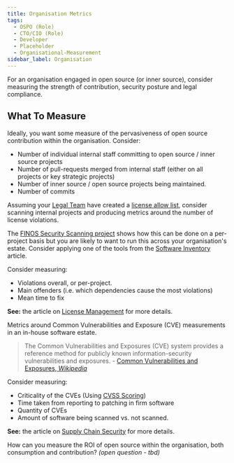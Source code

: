 ```yaml
---
title: Organisation Metrics
tags: 
  - OSPO (Role)
  - CTO/CIO (Role)
  - Developer
  - Placeholder
  - Organisational-Measurement
sidebar_label: Organisation
---
```


For an organisation engaged in open source (or inner source), consider measuring the strength of contribution, security posture and legal compliance.

## What To Measure

<BoxOut title="Committer Strength" image="/img/bok/metric.png">

Ideally, you want some measure of the pervasiveness of open source contribution within the organisation.  Consider:

- Number of individual internal staff committing to open source / inner source projects
- Number of pull-requests merged from internal staff (either on all projects or key strategic projects)
- Number of inner source / open source projects being maintained.
- Number of commits

</BoxOut>

<BoxOut title="License Compliance" image="/img/bok/metric.png">

Assuming your [Legal Team](../Roles/Legal) have created a [license allow list](License-Management), consider scanning internal projects and producing metrics around the number of license violations. 

The [FINOS Security Scanning project](https://github.com/finos/security-scanning) shows how this can be done on a per-project basis but you are likely to want to run this across your organisation's estate.    Consider applying one of the tools from the [Software Inventory](Software-Inventory) article.

Consider measuring:

- Violations overall, or per-project.
- Main offenders (i.e. which dependencies cause the most violations)
- Mean time to fix

**See:** the article on [License Management](../Activities/Level-2/License-Management) for more details.


</BoxOut>


<BoxOut title="Vulnerability Exposure" image="/img/bok/metric.png">

Metrics around Common Vulnerabilities and Exposure (CVE) measurements in an in-house software estate.

> The Common Vulnerabilities and Exposures (CVE) system provides a reference method for publicly known information-security vulnerabilities and exposures. - [Common Vulnerabilities and Exposures, _Wikipedia_](https://en.wikipedia.org/wiki/Common_Vulnerabilities_and_Exposures)

Consider measuring: 

- Criticality of the CVEs (Using [CVSS Scoring](https://en.wikipedia.org/wiki/Common_Vulnerability_Scoring_System))
- Time taken from reporting to patching in firm software
- Quantity of CVEs
- Amount of software being scanned vs. not scanned.

**See:** the article on [Supply Chain Security](../Activities/Level-2/Supply-Chain-Security) for more details.

</BoxOut>

<BoxOut title="Return On Investment (ROI)" image="/img/bok/metric.png">

How can you measure the ROI of open source within the organisation, both consumption and contribution? _(open question - tbd)_

</BoxOut>
